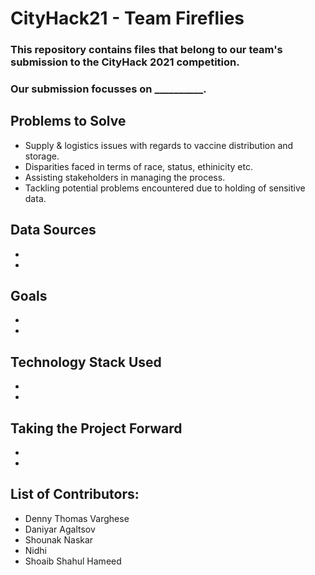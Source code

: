 # CityHack21 - Team Fireflies

### This repository contains files that belong to our team's submission to the CityHack 2021 competition.
### Our submission focusses on __________.

## Problems to Solve
- Supply & logistics issues with regards to vaccine distribution and storage.
- Disparities faced in terms of race, status, ethinicity etc. 
- Assisting stakeholders in managing the process.
- Tackling potential problems encountered due to holding of sensitive data.

## Data Sources
- 
- 

## Goals
-
- 

## Technology Stack Used
- 
- 

## Taking the Project Forward
-
-

## List of Contributors:
- Denny Thomas Varghese
- Daniyar Agaltsov
- Shounak Naskar
- Nidhi
- Shoaib Shahul Hameed


